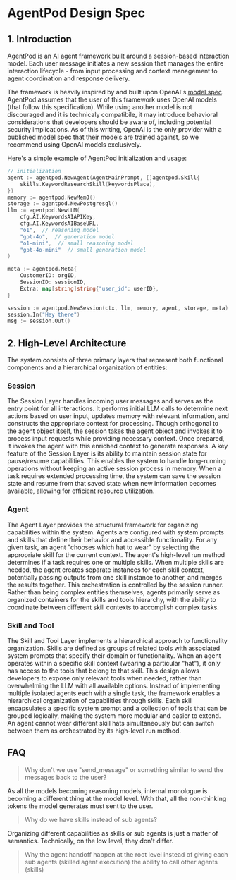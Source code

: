 # AgentPod Design Spec

## 1. Introduction

AgentPod is an AI agent framework built around a session-based interaction model. Each user message initiates a new session that manages the entire interaction lifecycle - from input processing and context management to agent coordination and response delivery.

The framework is heavily inspired by and built upon OpenAI's [model spec](https://model-spec.openai.com/2025-02-12.html). AgentPod assumes that the user of this framework uses OpenAI models (that follow this specification). While using another model is not discouraged and it is technicaly compatibile, it may introduce behavioral considerations that developers should be aware of, including potential security implications. As of this writing, OpenAI is the only provider with a published model spec that their models are trained against, so we recommend using OpenAI models exclusively.

Here's a simple example of AgentPod initialization and usage:

```go
// initialization
agent := agentpod.NewAgent(AgentMainPrompt, []agentpod.Skill{
    skills.KeywordResearchSkill(keywordsPlace),
})
memory := agentpod.NewMem0()
storage := agentpod.NewPostgresql()
llm := agentpod.NewLLM(
    cfg.AI.KeywordsAIAPIKey, 
    cfg.AI.KeywordsAIBaseURL,
    "o1",  // reasoning model
    "gpt-4o",  // generation model
    "o1-mini",  // small reasoning model
    "gpt-4o-mini"  // small generation model
)

meta := agentpod.Meta{
    CustomerID: orgID,
    SessionID: sessionID,
    Extra: map[string]string{"user_id": userID},
}

session := agentpod.NewSession(ctx, llm, memory, agent, storage, meta)
session.In("Hey there")
msg := session.Out()
```

## 2. High-Level Architecture

The system consists of three primary layers that represent both functional components and a hierarchical organization of entities:

### Session
The Session Layer handles incoming user messages and serves as the entry point for all interactions. It performs initial LLM calls to determine next actions based on user input, updates memory with relevant information, and constructs the appropriate context for processing. Though orthogonal to the agent object itself, the session takes the agent object and invokes it to process input requests while providing necessary context. Once prepared, it invokes the agent with this enriched context to generate responses. A key feature of the Session Layer is its ability to maintain session state for pause/resume capabilities. This enables the system to handle long-running operations without keeping an active session process in memory. When a task requires extended processing time, the system can save the session state and resume from that saved state when new information becomes available, allowing for efficient resource utilization.

### Agent
The Agent Layer provides the structural framework for organizing capabilities within the system. Agents are configured with system prompts and skills that define their behavior and accessible functionality. For any given task, an agent "chooses which hat to wear" by selecting the appropriate skill for the current context. The agent's high-level run method determines if a task requires one or multiple skills. When multiple skills are needed, the agent creates separate instances for each skill context, potentially passing outputs from one skill instance to another, and merges the results together. This orchestration is controlled by the session runner. Rather than being complex entities themselves, agents primarily serve as organized containers for the skills and tools hierarchy, with the ability to coordinate between different skill contexts to accomplish complex tasks.

### Skill and Tool
The Skill and Tool Layer implements a hierarchical approach to functionality organization. Skills are defined as groups of related tools with associated system prompts that specify their domain or functionality. When an agent operates within a specific skill context (wearing a particular "hat"), it only has access to the tools that belong to that skill. This design allows developers to expose only relevant tools when needed, rather than overwhelming the LLM with all available options. Instead of implementing multiple isolated agents each with a single task, the framework enables a hierarchical organization of capabilities through skills. Each skill encapsulates a specific system prompt and a collection of tools that can be grouped logically, making the system more modular and easier to extend. An agent cannot wear different skill hats simultaneously but can switch between them as orchestrated by its high-level run method.


## FAQ

> Why don't we use "send_message" or something similar to send the messages back to the user?

As all the models becoming reasoning models, internal monologue is becoming a different thing at the model level. With that, all the non-thinking tokens the model generates must sent to the user. 

> Why do we have skills instead of sub agents?

Organizing different capabilities as skills or sub agents is just a matter of semantics. Technically, on the low level, they don't differ.

> Why the agent handoff happen at the root level instead of giving each sub agents (skilled agent execution) the ability to call other agents (skills)

